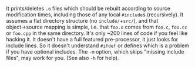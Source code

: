 It prints/deletes `.o` files which should be rebuilt according to source
modification times, including those of any local `#include`s (recursively). It
assumes a flat directory structure (no `include/`+`src/`), and that
object→source mapping is simple, i.e. that `foo.o` comes from
`foo.c`, `foo.cc` or `foo.cpp` in the same directory.
It's only ~200 lines of code if you feel like hacking it.
It doesn't have a full featured pre-processor, it just looks for include
lines. So it doesn't understand `#ifdef` or defines which is a problem if you have
optional includes. The `-m` option, which skips "missing include files", may work
for you. (See also `-h` for help).
